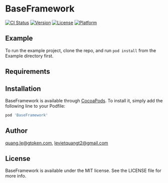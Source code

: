 # BaseFramework

[![CI Status](http://img.shields.io/travis/quang.le@gtoken.com/BaseFramework.svg?style=flat)](https://travis-ci.org/quang.le@gtoken.com/BaseFramework)
[![Version](https://img.shields.io/cocoapods/v/BaseFramework.svg?style=flat)](http://cocoapods.org/pods/BaseFramework)
[![License](https://img.shields.io/cocoapods/l/BaseFramework.svg?style=flat)](http://cocoapods.org/pods/BaseFramework)
[![Platform](https://img.shields.io/cocoapods/p/BaseFramework.svg?style=flat)](http://cocoapods.org/pods/BaseFramework)

## Example

To run the example project, clone the repo, and run `pod install` from the Example directory first.

## Requirements

## Installation

BaseFramework is available through [CocoaPods](http://cocoapods.org). To install
it, simply add the following line to your Podfile:

```ruby
pod 'BaseFramework'
```

## Author

quang.le@gtoken.com, levietquangt2@gmail.com

## License

BaseFramework is available under the MIT license. See the LICENSE file for more info.
